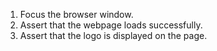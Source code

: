 1. Focus the browser window.
2. Assert that the webpage loads successfully.
3. Assert that the logo is displayed on the page.
